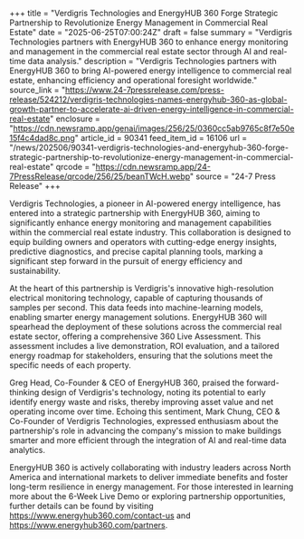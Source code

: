 +++
title = "Verdigris Technologies and EnergyHUB 360 Forge Strategic Partnership to Revolutionize Energy Management in Commercial Real Estate"
date = "2025-06-25T07:00:24Z"
draft = false
summary = "Verdigris Technologies partners with EnergyHUB 360 to enhance energy monitoring and management in the commercial real estate sector through AI and real-time data analysis."
description = "Verdigris Technologies partners with EnergyHUB 360 to bring AI-powered energy intelligence to commercial real estate, enhancing efficiency and operational foresight worldwide."
source_link = "https://www.24-7pressrelease.com/press-release/524212/verdigris-technologies-names-energyhub-360-as-global-growth-partner-to-accelerate-ai-driven-energy-intelligence-in-commercial-real-estate"
enclosure = "https://cdn.newsramp.app/genai/images/256/25/0360cc5ab9765c8f7e50e15f4c4dad8c.png"
article_id = 90341
feed_item_id = 16106
url = "/news/202506/90341-verdigris-technologies-and-energyhub-360-forge-strategic-partnership-to-revolutionize-energy-management-in-commercial-real-estate"
qrcode = "https://cdn.newsramp.app/24-7PressRelease/qrcode/256/25/beanTWcH.webp"
source = "24-7 Press Release"
+++

<p>Verdigris Technologies, a pioneer in AI-powered energy intelligence, has entered into a strategic partnership with EnergyHUB 360, aiming to significantly enhance energy monitoring and management capabilities within the commercial real estate industry. This collaboration is designed to equip building owners and operators with cutting-edge energy insights, predictive diagnostics, and precise capital planning tools, marking a significant step forward in the pursuit of energy efficiency and sustainability.</p><p>At the heart of this partnership is Verdigris's innovative high-resolution electrical monitoring technology, capable of capturing thousands of samples per second. This data feeds into machine-learning models, enabling smarter energy management solutions. EnergyHUB 360 will spearhead the deployment of these solutions across the commercial real estate sector, offering a comprehensive 360 Live Assessment. This assessment includes a live demonstration, ROI evaluation, and a tailored energy roadmap for stakeholders, ensuring that the solutions meet the specific needs of each property.</p><p>Greg Head, Co-Founder & CEO of EnergyHUB 360, praised the forward-thinking design of Verdigris's technology, noting its potential to early identify energy waste and risks, thereby improving asset value and net operating income over time. Echoing this sentiment, Mark Chung, CEO & Co-Founder of Verdigris Technologies, expressed enthusiasm about the partnership's role in advancing the company's mission to make buildings smarter and more efficient through the integration of AI and real-time data analytics.</p><p>EnergyHUB 360 is actively collaborating with industry leaders across North America and international markets to deliver immediate benefits and foster long-term resilience in energy management. For those interested in learning more about the 6-Week Live Demo or exploring partnership opportunities, further details can be found by visiting <a href='https://www.energyhub360.com/contact-us' rel='nofollow' target='_blank'>https://www.energyhub360.com/contact-us</a> and <a href='https://www.energyhub360.com/partners' rel='nofollow' target='_blank'>https://www.energyhub360.com/partners</a>.</p>